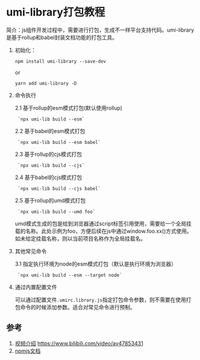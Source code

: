 # umi-library打包教程

简介：js组件开发过程中，需要进行打包，生成不一样平台支持代码。umi-library是基于rollup和babel封装文档功能的打包工具。

1. 初始化：

	`npm install umi-library --save-dev`

	or

	`yarn add umi-library -D`

2. 命令执行

	2.1 基于rollup的esm模式打包(默认使用rollup)

		`npx umi-lib build --esm`

	2.2 基于babel的esm模式打包

		`npx umi-lib build --esm babel`

	2.3 基于rollup的cjs模式打包

		`npx umi-lib build --cjs`
	
	2.4 基于babel的cjs模式打包

		`npx umi-lib build --cjs babel`
	
	2.5 基于rollup的umd模式打包

		`npx umi-lib build --umd foo`
	
	umd模式生成的包是给到浏览器通过script标签引用使用，需要给一个全局挂载的名称。此处示例为foo，方便后续在js中通过window.foo.xx()方式使用。如未给定挂载名称，则以当前项目名称作为全局挂载名。

3. 其他常见命令

	3.1 指定执行环境为node的esm模式打包（默认是执行环境为浏览器）

		`npx umi-lib build --esm --target node`

4. 通过内置配置文件
	
	可以通过配置文件`.umirc.library.js`指定打包命令参数，则不需要在使用打包命令的时候添加参数。适合对常见命令进行预制。

	
## 参考

1. [视频介绍](https://www.bilibili.com/video/av47853431) https://www.bilibili.com/video/av47853431
2. [npmjs文档](https://www.npmjs.com/package/umi-library)